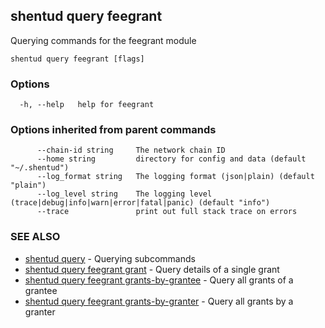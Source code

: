 ## shentud query feegrant

Querying commands for the feegrant module

```
shentud query feegrant [flags]
```

### Options

```
  -h, --help   help for feegrant
```

### Options inherited from parent commands

```
      --chain-id string     The network chain ID
      --home string         directory for config and data (default "~/.shentud")
      --log_format string   The logging format (json|plain) (default "plain")
      --log_level string    The logging level (trace|debug|info|warn|error|fatal|panic) (default "info")
      --trace               print out full stack trace on errors
```

### SEE ALSO

* [shentud query](shentud_query.md)	 - Querying subcommands
* [shentud query feegrant grant](shentud_query_feegrant_grant.md)	 - Query details of a single grant
* [shentud query feegrant grants-by-grantee](shentud_query_feegrant_grants-by-grantee.md)	 - Query all grants of a grantee
* [shentud query feegrant grants-by-granter](shentud_query_feegrant_grants-by-granter.md)	 - Query all grants by a granter


